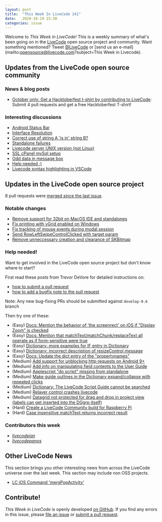```yaml
---
layout: post
title:  "This Week In LiveCode 241"
date:   2020-10-19 15:30
categories: issue
---
```


Welcome to *This Week in LiveCode*!  This is a weekly summary of what's been
going on in the [LiveCode](https://livecode.com/) open source project and
community.  Want something mentioned?  Tweet
[@LiveCode](https://twitter.com/LiveCode) or
[send us an e-mail](mailto:opensource@livecode.com?subject=This Week in Livecode).

## Updates from the LiveCode open source community


### News & blog posts

- [October only: Get a Hacktoberfest t-shirt by contributing to LiveCode](https://hacktoberfest.digitalocean.com): Submit 4 pull requests and get a free Hacktoberfest T-shirt!


### Interesting discussions

- [Android Status Bar](https://www.mail-archive.com/use-livecode@lists.runrev.com/msg109566.html)
- [Interface Resolution](https://www.mail-archive.com/use-livecode@lists.runrev.com/msg109590.html)
- [Correct use of string A 'is in' string B?](https://www.mail-archive.com/use-livecode@lists.runrev.com/msg109597.html)
- [Standalone failures](https://www.mail-archive.com/use-livecode@lists.runrev.com/msg109610.html)
- [Livecode server UNIX version (not Linux)](https://www.mail-archive.com/use-livecode@lists.runrev.com/msg109619.html)
- [SSL cPanel mySql setup](https://www.mail-archive.com/use-livecode@lists.runrev.com/msg109630.html)
- [Odd data in message box](https://www.mail-archive.com/use-livecode@lists.runrev.com/msg109636.html)
- [Help needed :)](https://www.mail-archive.com/use-livecode@lists.runrev.com/msg109685.html)
- [Livecode syntax highlighting in VSCode](https://forums.livecode.com/viewtopic.php?f=108&t=34778)

## Updates in the LiveCode open source project

8 pull requests were [merged since the last issue](https://github.com/search?q=org%3Alivecode+is%3Apublic+is%3Apr+is%3Amerged+merged%3A2020-10-12..2020-10-18&type=Issues).

<!---
### New LiveCode releases

- [Release 9.6.1](https://www.mail-archive.com/use-livecode@lists.runrev.com/msg109012.html)
--->

### Notable changes

- [Remove support for 32bit on MacOS IDE and standalones](https://github.com/livecode/livecode/pull/7449)
- [Fix printing with vGrid enabled on Windows](https://github.com/livecode/livecode/pull/7448)
- [Fix tracking of mouse events during modal session](https://github.com/livecode/livecode/pull/7445)
- [Send RowLeftSwipeControlClicked with target param](https://github.com/livecode/livecode-ide/pull/2143)
- [Remove unneccessary creation and clearance of SKBitmap](https://github.com/livecode/livecode/pull/7442)
<!---
### Bug of the week

- [Bug 22928 - Loading audio file in iOS native player randomly causes app to freeze ](https://quality.livecode.com/show_bug.cgi?id=22928)

The reporter provided a helpful sample stack that allowed us to test and confirm the problem quickly.
--->

### Help needed!

Want to get involved in the LiveCode open source project but don't know where
to start?  

First read these posts from Trevor DeVore for detailed instructions on:

- [how to submit a pull request](https://www.mail-archive.com/use-livecode@lists.runrev.com/msg98530.html)
- [how to add a bugfix note to the pull request](https://www.mail-archive.com/use-livecode@lists.runrev.com/msg98611.html)

Note: Any new bug-fixing PRs should be submitted against `develop-9.6` branch

Then try one of these:

- (Easy) [Docs: Mention the behavior of 'the screenrect' on iOS if "Display Zoom" is checked](https://quality.livecode.com/show_bug.cgi?id=22949)
- (Easy) [Docs: Mention that matchText/matchChunk/replaceText all operate as if form-sensitive were true](https://quality.livecode.com/show_bug.cgi?id=15311)
- (Easy) [Dictionary: more examples for IF entry in Dictionary](https://quality.livecode.com/show_bug.cgi?id=22589)
- (Easy) [Dictionary: incorrect description of resizeControl message](https://quality.livecode.com/show_bug.cgi?id=17118)
- (Easy) [Docs: Update the dict entry of the "propertynames"](https://quality.livecode.com/show_bug.cgi?id=7375)
- (Medium) [Add support for unblocking http requests on Android 9+](http://quality.livecode.com/show_bug.cgi?id=22400)
- (Medium) [Add info on manipulating field contents to the User Guide](http://quality.livecode.com/show_bug.cgi?id=18990)
- (Medium) [Applescript "do script" missing from standalone](http://quality.livecode.com/show_bug.cgi?id=20993)
- (Medium) [Make guide outlines in the Dictionary expand/collapse with repeated clicks](http://quality.livecode.com/show_bug.cgi?id=18184)
- (Medium) [Dictionary: The LiveCode Script Guide cannot be searched](http://quality.livecode.com/show_bug.cgi?id=15957)
- (Medium) [Relayer control crashes livecode](https://quality.livecode.com/show_bug.cgi?id=21460)
- (Medium) [Datagrid not protected for drag and drop in project view (labels can get inserted into the DGgrp itself)](https://quality.livecode.com/show_bug.cgi?id=21750)
- (Hard) [Create a LiveCode Community build for Raspberry Pi](http://forums.livecode.com/viewtopic.php?f=76&t=27912)
- (Hard) [Case insensitive matchText returns incorrect result](https://quality.livecode.com/show_bug.cgi?id=15312)


### Contributors this week

- *[livecodeian](https://github.com/livecodeian)*
- *[livecodepanos](https://github.com/livecodepanos)*


## Other LiveCode News

This section brings you other interesting news from across the LiveCode universe over the last week. This section may include non OSS projects.

- [ LC iOS Command 'mergPopActivity'](https://www.mail-archive.com/use-livecode@lists.runrev.com/msg109675.html)

<!---
## Upcoming events

* [SoCal LiveCode Group Meeting: March 5, Pasadena](https://forums.livecode.com/viewtopic.php?f=50&t=33729)
--->

## Contribute!

*This Week in LiveCode* is openly developed
[on GitHub](https://github.com/livecode/this-week-in-livecode).
If you find any errors in this issue, please
[file an issue](https://github.com/livecode/this-week-in-livecode/issues) or
[submit a pull request](https://github.com/livecode/this-week-in-livecode/pulls).
